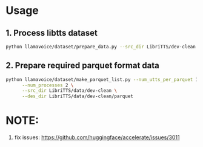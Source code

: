 # Usage

## 1. Process libtts dataset

```bash
python llamavoice/dataset/prepare_data.py --src_dir LibriTTS/dev-clean --des_dir LibriTTS/data/dev-clean
```

## 2. Prepare required parquet format data

```bash
python llamavoice/dataset/make_parquet_list.py --num_utts_per_parquet 10 \
      --num_processes 2 \
      --src_dir LibriTTS/data/dev-clean \
      --des_dir LibriTTS/data/dev-clean/parquet
```

## 


# NOTE:

1. fix issues: https://github.com/huggingface/accelerate/issues/3011